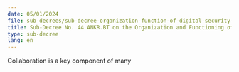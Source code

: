 ```yaml
---
date: 05/01/2024
file: sub-decrees/sub-decree-organization-function-of-digital-security-committee.pdf
title: Sub-Decree No. 44 ANKR.BT on the Organization and Functioning of Digital Security Committee.
type: sub-decree
lang: en
---
```


Collaboration is a key component of many
